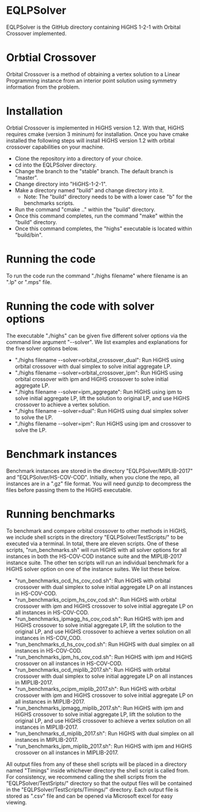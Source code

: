 # EQLPSolver
EQLPSolver is the GitHub directory containing HiGHS 1-2-1 with Orbital Crossover implemented.

# Orbtial Crossover
Orbital Crossover is a method of obtaining a vertex solution to a Linear Programming instance from an interior point solution using symmetry information from the problem.

# Installation
Orbtial Crossover is implemented in HiGHS version 1.2.  With that, HiGHS requires cmake (version 3 mininum) for installation.  Once you have cmake installed the following steps will install HiGHS version 1.2 with orbital crossover capabilities on your machine.
* Clone the repository into a directory of your choice.
* cd into the EQLPSolver directory.
* Change the branch to the "stable" branch.  The default branch is "master".
* Change directory into "HiGHS-1-2-1".
* Make a directory named "build" and change directory into it.
  * Note: The "build" directory needs to be with a lower case "b" for the benchmarks scripts.
* Run the command "cmake .." within the "build" directory.
* Once this command completes, run the command "make" within the "build" directory. 
* Once this command completes, the "highs" executable is located within "build/bin".

# Running the code
To run the code run the command "./highs filename" where filename is an ".lp" or ".mps" file.

# Running the code with solver options
The executable "./highs" can be given five different solver options via the command line argument "--solver". We list examples and explanations for the five solver options below.
* "./highs filename --solver=orbital_crossover_dual": Run HiGHS using orbital crossover with dual simplex to solve initial aggregate LP.
* "./highs filename --solver=orbital_crossover_ipm": Run HiGHS using orbital crossover with ipm and HiGHS crossover to solve initial aggregate LP.
* "./highs filename --solver=ipm_aggregate": Run HiGHS using ipm to solve initial aggregate LP, lift the solution to original LP, and use HiGHS crossover to achieve a vertex solution.
* "./highs filename --solver=dual": Run HiGHS using dual simplex solver to solve the LP.
* "./highs filename --solver=ipm": Run HiGHS using ipm and crossover to solve the LP.

# Benchmark instances
Benchmark instances are stored in the directory "EQLPSolver/MIPLIB-2017" and "EQLPSolver/HS-COV-COD".  Initially, when you clone the repo, all instances are in a ".gz" file format.  You will need gunzip to decompress the files before passing them to the HiGHS executable.

# Running benchmarks
To benchmark and compare orbital crossover to other methods in HiGHS, we include shell scripts in the directory "EQLPSolver/TestScripts/" to be executed via a terminal.  In total, there are eleven scripts.  One of these scripts, "run_benchmarks.sh" will run HiGHS with all solver options for all instances in both the HS-COV-COD instance suite and the MIPLIB-2017 instance suite.  The other ten scripts will run an individual benchmark for a HiGHS solver option on one of the instance suites.  We list these below.
* "run_benchmarks_ocd_hs_cov_cod.sh": Run HiGHS with orbital crossover with dual simplex to solve initial aggregate LP on all instances in HS-COV-COD.
* "run_benchmarks_ocipm_hs_cov_cod.sh": Run HiGHS with orbital crossover with ipm and HiGHS crossover to solve initial aggregate LP on all instances in HS-COV-COD.
* "run_benchmarks_ipmagg_hs_cov_cod.sh": Run HiGHS with ipm and HiGHS crossover to solve initial aggregate LP, lift the solution to the original LP, and use HiGHS crossover to achieve a vertex solution on all instances in HS-COV_COD.
* "run_benchmarks_d_hs_cov_cod.sh": Run HiGHS with dual simplex on all instances in HS-COV-COD.
* "run_benchmarks_ipm_hs_cov_cod.sh": Run HiGHS with ipm and HiGHS crossover on all instances in HS-COV-COD.
* "run_benchmarks_ocd_miplib_2017.sh": Run HiGHS with orbital crossover with dual simplex to solve initial aggregate LP on all instances in MIPLIB-2017.
* "run_benchmarks_ocipm_miplib_2017.sh": Run HiGHS with orbital crossover with ipm and HiGHS crossover to solve initial aggregate LP on all instances in MIPLIB-2017.
* "run_benchmarks_ipmagg_miplib_2017.sh": Run HiGHS with ipm and HiGHS crossover to solve initial aggregate LP, lift the solution to the original LP, and use HiGHS crossover to achieve a vertex solution on all instances in MIPLIB-2017.
* "run_benchmarks_d_miplib_2017.sh": Run HiGHS with dual simplex on all instances in MIPLIB-2017.
* "run_benchmarks_ipm_miplib_2017.sh": Run HiGHS with ipm and HiGHS crossover on all instances in MIPLIB-2017.

All output files from any of these shell scripts will be placed in a directory named "Timings" inside whichever directory the shell script is called from.  For consistency, we recommend calling the shell scripts from the "EQLPSolver/TestSripts/" directory so that the output files will be contained in the "EQLPSolver/TestScripts/Timings/" directory.  Each output file is stored as ".csv" file and can be opened via Microsoft excel for easy viewing.  
